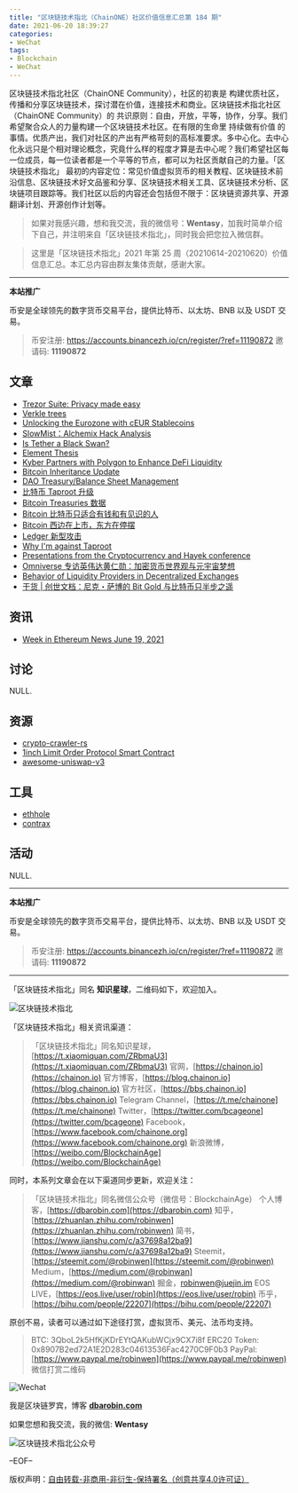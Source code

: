 ```yaml
---
title: "区块链技术指北（ChainONE）社区价值信息汇总第 184 期"
date: 2021-06-20 18:39:27
categories:
- WeChat
tags:
- Blockchain
- WeChat
---
```

区块链技术指北社区（ChainONE Community），社区的初衷是 构建优质社区，传播和分享区块链技术，探讨潜在价值，连接技术和商业。区块链技术指北社区（ChainONE Community）的 共识原则：自由，开放，平等，协作，分享。我们希望聚合众人的力量构建一个区块链技术社区。在有限的生命里 持续做有价值 的事情。优质产出，我们对社区的产出有严格苛刻的高标准要求。多中心化。去中心化永远只是个相对理论概念，究竟什么样的程度才算是去中心呢？我们希望社区每一位成员，每一位读者都是一个平等的节点，都可以为社区贡献自己的力量。「区块链技术指北」 最初的内容定位：常见价值虚拟货币的相关教程、区块链技术前沿信息、区块链技术好文品鉴和分享、区块链技术相关工具、区块链技术分析、区块链项目跟踪等。我们社区以后的内容还会包括但不限于：区块链资源共享、开源翻译计划、开源创作计划等。
<!-- more -->

> 如果对我感兴趣，想和我交流，我的微信号：**Wentasy**，加我时简单介绍下自己，并注明来自「区块链技术指北」，同时我会把您拉入微信群。

> 这里是「区块链技术指北」2021 年第 25 周（20210614-20210620）价值信息汇总。本汇总内容由群友集体贡献，感谢大家。

***

**本站推广**

币安是全球领先的数字货币交易平台，提供比特币、以太坊、BNB 以及 USDT 交易。

> 币安注册: https://accounts.binancezh.io/cn/register/?ref=11190872
> 邀请码: **11190872**

## 文章

* [Trezor Suite: Privacy made easy](https://bbs.chainon.io/d/7722)
* [Verkle trees](https://bbs.chainon.io/d/7723)
* [Unlocking the Eurozone with cEUR Stablecoins](https://bbs.chainon.io/d/7724)
* [SlowMist：Alchemix Hack Analysis](https://bbs.chainon.io/d/7725)
* [Is Tether a Black Swan?](https://bbs.chainon.io/d/7726)
* [Element Thesis](https://bbs.chainon.io/d/7727)
* [Kyber Partners with Polygon to Enhance DeFi Liquidity](https://bbs.chainon.io/d/7728)
* [Bitcoin Inheritance Update](https://bbs.chainon.io/d/7729)
* [DAO Treasury/Balance Sheet Management](https://bbs.chainon.io/d/7730)
* [比特币 Taproot 升级](https://bbs.chainon.io/d/7731)
* [Bitcoin Treasuries 数据](https://bbs.chainon.io/d/7732)
* [Bitcoin 比特币只适合有钱和有见识的人](https://bbs.chainon.io/d/7733)
* [Bitcoin 西边在上市，东方在停摆](https://bbs.chainon.io/d/7734)
* [Ledger 新型攻击](https://bbs.chainon.io/d/7735)
* [Why I'm against Taproot](https://bbs.chainon.io/d/7741)
* [Presentations from the Cryptocurrency and Hayek conference](https://bbs.chainon.io/d/7742)
* [Omniverse 专访英伟达黄仁勋：加密货币世界观与元宇宙梦想](https://bbs.chainon.io/d/7743)
* [Behavior of Liquidity Providers in Decentralized Exchanges](https://bbs.chainon.io/d/7744)
* [干货 | 创世文档：尼克・萨博的 Bit Gold 与比特币只半步之遥](https://bbs.chainon.io/d/7745)

## 资讯

* [Week in Ethereum News June 19, 2021](https://bbs.chainon.io/d/7721)

## 讨论

NULL.

## 资源

* [crypto-crawler-rs](https://bbs.chainon.io/d/7736)
* [1inch Limit Order Protocol Smart Contract](https://bbs.chainon.io/d/7737)
* [awesome-uniswap-v3](https://bbs.chainon.io/d/7740)

## 工具

* [ethhole](https://bbs.chainon.io/d/7738)
* [contrax](https://bbs.chainon.io/d/7739)

## 活动

NULL.

***

**本站推广**

币安是全球领先的数字货币交易平台，提供比特币、以太坊、BNB 以及 USDT 交易。

> 币安注册: https://accounts.binancezh.io/cn/register/?ref=11190872
> 邀请码: **11190872**

***

「区块链技术指北」同名 **知识星球**，二维码如下，欢迎加入。

![区块链技术指北](https://cdn.dbarobin.com/3YzonTR.png)

「区块链技术指北」相关资讯渠道：

> 「区块链技术指北」同名知识星球，[https://t.xiaomiquan.com/ZRbmaU3](https://t.xiaomiquan.com/ZRbmaU3)
> 官网，[https://chainon.io](https://chainon.io)
> 官方博客，[https://blog.chainon.io](https://blog.chainon.io)
> 官方社区，[https://bbs.chainon.io](https://bbs.chainon.io)
> Telegram Channel，[https://t.me/chainone](https://t.me/chainone)
> Twitter，[https://twitter.com/bcageone](https://twitter.com/bcageone)
> Facebook，[https://www.facebook.com/chainone.org](https://www.facebook.com/chainone.org)
> 新浪微博，[https://weibo.com/BlockchainAge](https://weibo.com/BlockchainAge)

同时，本系列文章会在以下渠道同步更新，欢迎关注：

> 「区块链技术指北」同名微信公众号（微信号：BlockchainAge）
> 个人博客，[https://dbarobin.com](https://dbarobin.com)
> 知乎，[https://zhuanlan.zhihu.com/robinwen](https://zhuanlan.zhihu.com/robinwen)
> 简书，[https://www.jianshu.com/c/a37698a12ba9](https://www.jianshu.com/c/a37698a12ba9)
> Steemit，[https://steemit.com/@robinwen](https://steemit.com/@robinwen)
> Medium，[https://medium.com/@robinwan](https://medium.com/@robinwan)
> 掘金，[robinwen@juejin.im](https://juejin.im/user/5673ccae60b2260ee435f89a/posts)
> EOS LIVE，[https://eos.live/user/robin](https://eos.live/user/robin)
> 币乎，[https://bihu.com/people/22207](https://bihu.com/people/22207)

原创不易，读者可以通过如下途径打赏，虚拟货币、美元、法币均支持。

> BTC: 3QboL2k5HfKjKDrEYtQAKubWCjx9CX7i8f
> ERC20 Token: 0x8907B2ed72A1E2D283c04613536Fac4270C9F0b3
> PayPal: [https://www.paypal.me/robinwen](https://www.paypal.me/robinwen)
> 微信打赏二维码

![Wechat](https://cdn.dbarobin.com/SzoNl5b.jpg)

我是区块链罗宾，博客 **[dbarobin.com](https://dbarobin.com/)**

如果您想和我交流，我的微信: **Wentasy**

![区块链技术指北公众号](https://cdn.dbarobin.com/w0wignb.png)

–EOF–

版权声明：[自由转载-非商用-非衍生-保持署名（创意共享4.0许可证）](http://creativecommons.org/licenses/by-nc-nd/4.0/deed.zh)